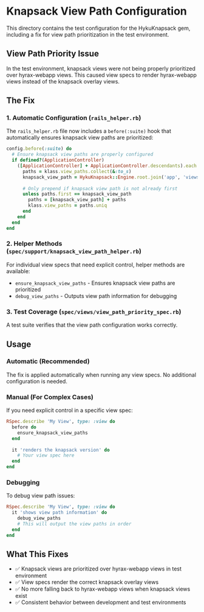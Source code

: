 # Knapsack View Path Configuration

This directory contains the test configuration for the HykuKnapsack gem, including a fix for view path prioritization in the test environment.

## View Path Priority Issue

In the test environment, knapsack views were not being properly prioritized over hyrax-webapp views. This caused view specs to render hyrax-webapp views instead of the knapsack overlay views.

## The Fix

### 1. Automatic Configuration (`rails_helper.rb`)

The `rails_helper.rb` file now includes a `before(:suite)` hook that automatically ensures knapsack view paths are prioritized:

```ruby
config.before(:suite) do
  # Ensure knapsack view paths are properly configured
  if defined?(ApplicationController)
    ([ApplicationController] + ApplicationController.descendants).each do |klass|
      paths = klass.view_paths.collect(&:to_s)
      knapsack_view_path = HykuKnapsack::Engine.root.join('app', 'views').to_s
      
      # Only prepend if knapsack view path is not already first
      unless paths.first == knapsack_view_path
        paths = [knapsack_view_path] + paths
        klass.view_paths = paths.uniq
      end
    end
  end
end
```

### 2. Helper Methods (`spec/support/knapsack_view_path_helper.rb`)

For individual view specs that need explicit control, helper methods are available:

- `ensure_knapsack_view_paths` - Ensures knapsack view paths are prioritized
- `debug_view_paths` - Outputs view path information for debugging

### 3. Test Coverage (`spec/views/view_path_priority_spec.rb`)

A test suite verifies that the view path configuration works correctly.

## Usage

### Automatic (Recommended)

The fix is applied automatically when running any view specs. No additional configuration is needed.

### Manual (For Complex Cases)

If you need explicit control in a specific view spec:

```ruby
RSpec.describe 'My View', type: :view do
  before do
    ensure_knapsack_view_paths
  end
  
  it 'renders the knapsack version' do
    # Your view spec here
  end
end
```

### Debugging

To debug view path issues:

```ruby
RSpec.describe 'My View', type: :view do
  it 'shows view path information' do
    debug_view_paths
    # This will output the view paths in order
  end
end
```

## What This Fixes

- ✅ Knapsack views are prioritized over hyrax-webapp views in test environment
- ✅ View specs render the correct knapsack overlay views
- ✅ No more falling back to hyrax-webapp views when knapsack views exist
- ✅ Consistent behavior between development and test environments